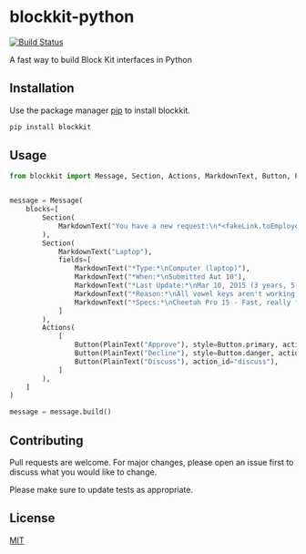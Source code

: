 # blockkit-python

[![Build Status](https://travis-ci.com/oneor0/blockkit-python.svg?branch=master)](https://travis-ci.com/oneor0/blockkit-python)

A fast way to build Block Kit interfaces in Python 

## Installation

Use the package manager [pip](https://pip.pypa.io/en/stable/) to install blockkit.

```bash
pip install blockkit
```

## Usage

```python
from blockkit import Message, Section, Actions, MarkdownText, Button, PlainText


message = Message(
    blocks=[
        Section(
            MarkdownText("You have a new request:\n*<fakeLink.toEmployeeProfile.com|Fred Enriquez - New device request>*")
        ),
        Section(
            MarkdownText("Laptop"),
            fields=[
                MarkdownText("*Type:*\nComputer (laptop)"),
                MarkdownText("*When:*\nSubmitted Aut 10"),
                MarkdownText("*Last Update:*\nMar 10, 2015 (3 years, 5 months)"),
                MarkdownText("*Reason:*\nAll vowel keys aren't working."),
                MarkdownText("*Specs:*\nCheetah Pro 15 - Fast, really fast"),
            ]
        ),
        Actions(
            [
                Button(PlainText("Approve"), style=Button.primary, action_id="approve"),
                Button(PlainText("Decline"), style=Button.danger, action_id="decline"),
                Button(PlainText("Discuss"), action_id="discuss"),
            ]
        ),
    ]
)

message = message.build()
```

## Contributing
Pull requests are welcome. For major changes, please open an issue first to discuss what you would like to change.

Please make sure to update tests as appropriate.

## License
[MIT](https://choosealicense.com/licenses/mit/)